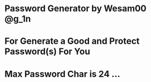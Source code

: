 # Password Generator by Wesam00 @g_1n

# For Generate a Good and Protect Password(s) For You
# Max Password Char is 24 ...